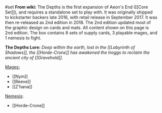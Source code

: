 #set 
__From wiki:__
The Depths is the first expansion of Aeon's End ([[Core Set]]), and requires a standalone set to play with. It was originally shipped to kickstarter backers late 2016, with retail release in September 2017. It was then re-released as 2nd edition in 2018. The 2nd edition updated most of the graphic design on cards and mats. All content shown on this page is 2nd edition. The box contains 8 sets of supply cards, 3 playable mages, and 1 nemesis to fight.

__The Depths Lore:__
_Deep within the earth, lost in the [[Labyrinth of Shadows]], the [[Horde-Crone]] has awakened the troggs to reclaim the ancient city of [[Gravehold]]._

<u>Mages:</u>
+ [[Nym]]
+ [[Reeve]]
+ [[Z'hana]]

<u>Nemesis</u>:
+ [[Horde-Crone]] 

